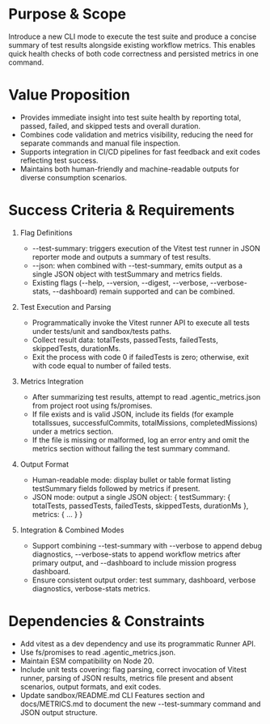 # Purpose & Scope

Introduce a new CLI mode to execute the test suite and produce a concise summary of test results alongside existing workflow metrics. This enables quick health checks of both code correctness and persisted metrics in one command.

# Value Proposition

- Provides immediate insight into test suite health by reporting total, passed, failed, and skipped tests and overall duration.
- Combines code validation and metrics visibility, reducing the need for separate commands and manual file inspection.
- Supports integration in CI/CD pipelines for fast feedback and exit codes reflecting test success.
- Maintains both human-friendly and machine-readable outputs for diverse consumption scenarios.

# Success Criteria & Requirements

1. Flag Definitions
   - --test-summary: triggers execution of the Vitest test runner in JSON reporter mode and outputs a summary of test results.
   - --json: when combined with --test-summary, emits output as a single JSON object with testSummary and metrics fields.
   - Existing flags (--help, --version, --digest, --verbose, --verbose-stats, --dashboard) remain supported and can be combined.

2. Test Execution and Parsing
   - Programmatically invoke the Vitest runner API to execute all tests under tests/unit and sandbox/tests paths.
   - Collect result data: totalTests, passedTests, failedTests, skippedTests, durationMs.
   - Exit the process with code 0 if failedTests is zero; otherwise, exit with code equal to number of failed tests.

3. Metrics Integration
   - After summarizing test results, attempt to read .agentic_metrics.json from project root using fs/promises.
   - If file exists and is valid JSON, include its fields (for example totalIssues, successfulCommits, totalMissions, completedMissions) under a metrics section.
   - If the file is missing or malformed, log an error entry and omit the metrics section without failing the test summary command.

4. Output Format
   - Human-readable mode: display bullet or table format listing testSummary fields followed by metrics if present.
   - JSON mode: output a single JSON object:
     {
       testSummary: { totalTests, passedTests, failedTests, skippedTests, durationMs },
       metrics: { ... }
     }

5. Integration & Combined Modes
   - Support combining --test-summary with --verbose to append debug diagnostics, --verbose-stats to append workflow metrics after primary output, and --dashboard to include mission progress dashboard.
   - Ensure consistent output order: test summary, dashboard, verbose diagnostics, verbose-stats metrics.

# Dependencies & Constraints

- Add vitest as a dev dependency and use its programmatic Runner API.
- Use fs/promises to read .agentic_metrics.json.
- Maintain ESM compatibility on Node 20.
- Include unit tests covering: flag parsing, correct invocation of Vitest runner, parsing of JSON results, metrics file present and absent scenarios, output formats, and exit codes.
- Update sandbox/README.md CLI Features section and docs/METRICS.md to document the new --test-summary command and JSON output structure.
